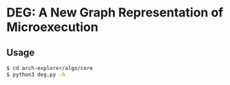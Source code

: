 # DEG: A New Graph Representation of Microexecution

## Usage
```bash
$ cd arch-explorer/algo/core
$ python3 deg.py -h
```


